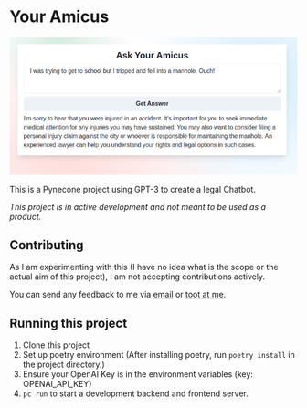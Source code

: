 # Your Amicus
![Screenshot of web application](Screenshot.png)

This is a Pynecone project using GPT-3 to create a legal Chatbot.

*This project is in active development and not meant to be used
as a product.*

## Contributing

As I am experimenting with this (I have no idea what is the scope
or the actual aim of this project),
I am not accepting contributions actively.

You can send any feedback to me via
[email](mailto:houfu@lovelawrobots.com)
or [toot at me](https://kopiti.am/@houfu).

## Running this project

1. Clone this project
2. Set up poetry environment (After installing poetry, run `poetry install` in the project directory.)
3. Ensure your OpenAI Key is in the environment variables (key: OPENAI_API_KEY)
4. `pc run` to start a development backend and frontend server.
